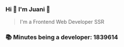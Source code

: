 ### Hi 👋 I&#39;m Juani 🦁

> I&#39;m a Frontend Web Developer SSR

### 📚 Minutes being a developer: 1839614
